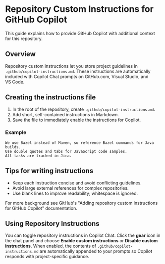 # Repository Custom Instructions for GitHub Copilot

This guide explains how to provide GitHub Copilot with additional context for this repository.

## Overview

Repository custom instructions let you store project guidelines in `.github/copilot-instructions.md`. These instructions are automatically included with Copilot Chat prompts on GitHub.com, Visual Studio, and VS Code.

## Creating the instructions file

1. In the root of the repository, create `.github/copilot-instructions.md`.
2. Add short, self-contained instructions in Markdown.
3. Save the file to immediately enable the instructions for Copilot.

### Example

```
We use Bazel instead of Maven, so reference Bazel commands for Java builds.
Use double quotes and tabs for JavaScript code samples.
All tasks are tracked in Jira.
```

## Tips for writing instructions

- Keep each instruction concise and avoid conflicting guidelines.
- Avoid large external references for complex repositories.
- Use blank lines to improve readability; whitespace is ignored.

For more background see GitHub's "Adding repository custom instructions for GitHub Copilot" documentation.

## Using Repository Instructions

You can toggle repository instructions in Copilot Chat. Click the **gear** icon in the chat panel and choose **Enable custom instructions** or **Disable custom instructions**. When enabled, the contents of `.github/copilot-instructions.md` are automatically appended to your prompts so Copilot responds with project-specific guidance.
